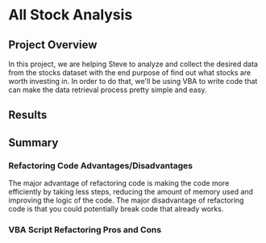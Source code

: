 # All Stock Analysis

## Project Overview

In this project, we are helping Steve to analyze and collect the desired data from the stocks dataset with the end purpose of find out what stocks are worth investing in. 
In order to do that, we'll be using VBA to write code that can make the data retrieval process pretty simple and easy. 

## Results



## Summary

### Refactoring Code Advantages/Disadvantages

The major advantage of refactoring code is making the code more efficiently by taking less steps, reducing the amount of memory used and improving the logic of the code. The major disadvantage of refactoring code is that you could potentially break code that already works. 

### VBA Script Refactoring Pros and Cons

